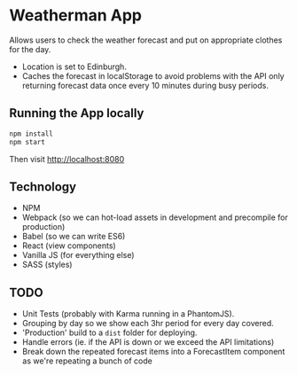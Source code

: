 # Weatherman App

Allows users to check the weather forecast and put on appropriate clothes for the day.

* Location is set to Edinburgh.
* Caches the forecast in localStorage to avoid problems with the API only returning forecast data once every 10 minutes during busy periods.

## Running the App locally

```bash
npm install
npm start
```

Then visit [http://localhost:8080](http://localhost:8080)

## Technology

* NPM
* Webpack (so we can hot-load assets in development and precompile for production)
* Babel (so we can write ES6)
* React (view components)
* Vanilla JS (for everything else)
* SASS (styles)

## TODO

* Unit Tests (probably with Karma running in a PhantomJS).
* Grouping by day so we show each 3hr period for every day covered.
* 'Production' build to a `dist` folder for deploying.
* Handle errors (ie. if the API is down or we exceed the API limitations)
* Break down the repeated forecast items into a ForecastItem component as we're repeating a bunch of code
